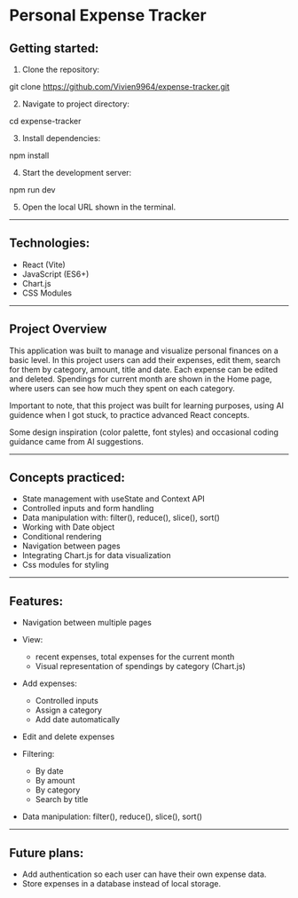 
# Personal Expense Tracker


## Getting started:

1. Clone the repository: 

git clone https://github.com/Vivien9964/expense-tracker.git

2. Navigate to project directory:

cd expense-tracker

3. Install dependencies:

npm install

4. Start the development server:

npm run dev

5. Open the local URL shown in the terminal.

---

## Technologies: 

- React (Vite)
- JavaScript (ES6+)
- Chart.js
- CSS Modules

---

## Project Overview

This application was built to manage and visualize personal finances on a basic level.
In this project users can add their expenses, edit them, search for them by category, amount, title and date. Each expense can be edited and deleted.
Spendings for current month are shown in the Home page, where users can see how much they spent on each category.

Important to note, that this project was built for learning purposes, using AI guidence when I got stuck, to practice advanced React concepts.

Some design inspiration (color palette, font styles) and occasional coding guidance came from AI suggestions.

---

## Concepts practiced: 

- State management with useState and Context API
- Controlled inputs and form handling
- Data manipulation with: filter(), reduce(), slice(), sort()
- Working with Date object
- Conditional rendering
- Navigation between pages
- Integrating Chart.js for data visualization
- Css modules for styling 

---

## Features:

 * Navigation between multiple pages
 * View: 
    - recent expenses, total expenses for the current month
    - Visual representation of spendings by category (Chart.js)

 * Add expenses:
    - Controlled inputs
    - Assign a category
    - Add date automatically

 * Edit and delete expenses

 * Filtering:
    - By date
    - By amount
    - By category
    - Search by title

 * Data manipulation: filter(), reduce(), slice(), sort()

---

## Future plans: 

- Add authentication so each user can have their own expense data.
- Store expenses in a database instead of local storage.
